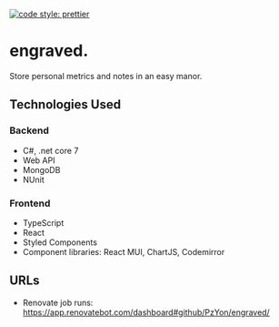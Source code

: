 [![code style: prettier](https://img.shields.io/badge/code_style-prettier-ff69b4.svg?style=flat-square)](https://github.com/prettier/prettier)

# engraved.

Store personal metrics and notes in an easy manor.

## Technologies Used

### Backend

- C#, .net core 7
- Web API
- MongoDB
- NUnit

### Frontend

- TypeScript
- React
- Styled Components
- Component libraries: React MUI, ChartJS, Codemirror

## URLs

- Renovate job runs: https://app.renovatebot.com/dashboard#github/PzYon/engraved/
